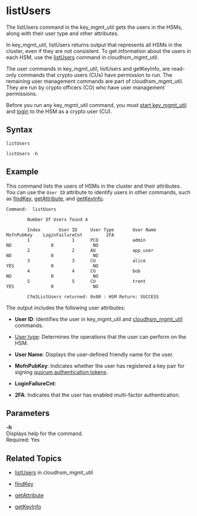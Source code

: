 # listUsers<a name="key_mgmt_util-listUsers"></a>

The listUsers command in the key\_mgmt\_util gets the users in the HSMs, along with their user type and other attributes\.

In key\_mgmt\_util, listUsers returns output that represents all HSMs in the cluster, even if they are not consistent\. To get information about the users in each HSM, use the [listUsers](#key_mgmt_util-listUsers) command in cloudhsm\_mgmt\_util\.

The user commands in key\_mgmt\_util, listUsers and getKeyInfo, are read\-only commands that crypto users \(CUs\) have permission to run\. The remaining user management commands are part of cloudhsm\_mgmt\_util\. They are run by crypto officers \(CO\) who have user management permissions\.

Before you run any key\_mgmt\_util command, you must [start key\_mgmt\_util](key_mgmt_util-getting-started.md#key_mgmt_util-start) and [login](key_mgmt_util-getting-started.md#key_mgmt_util-log-in) to the HSM as a crypto user \(CU\)\. 

## Syntax<a name="listUsers-syntax"></a>

```
listUsers 

listUsers -h
```

## Example<a name="listUsers-examples"></a>

This command lists the users of HSMs in the cluster and their attributes\. You can use the `User ID` attribute to identify users in other commands, such as [findKey](key_mgmt_util-findKey.md), [getAttribute](key_mgmt_util-getAttribute.md), and [getKeyInfo](key_mgmt_util-getKeyInfo.md)\.

```
Command:  listUsers

        Number Of Users found 4

        Index       User ID     User Type       User Name           MofnPubKey    LoginFailureCnt         2FA
        1                1      PCO             admin                     NO               0               NO
        2                2      AU              app_user                  NO               0               NO
        3                3      CU              alice                     YES              0               NO
        4                4      CU              bob                       NO               0               NO
        5                5      CU              trent                     YES              0               NO

        Cfm3ListUsers returned: 0x00 : HSM Return: SUCCESS
```

The output includes the following user attributes:

+ **User ID**: Identifies the user in key\_mgmt\_util and [cloudhsm\_mgmt\_util](cloudhsm_mgmt_util.md) commands\.

+ [User type](hsm-users.md): Determines the operations that the user can perform on the HSM\.

+ **User Name**: Displays the user\-defined friendly name for the user\.

+ **MofnPubKey**: Indicates whether the user has registered a key pair for signing [quorum authentication tokens](quorum-authentication.md)\.

+ **LoginFailureCnt**: 

+ **2FA**: Indicates that the user has enabled multi\-factor authentication\. 

## Parameters<a name="listUsers-parameters"></a>

**\-h**  
Displays help for the command\.   
Required: Yes

## Related Topics<a name="listUsers-seealso"></a>

+ [listUsers](#key_mgmt_util-listUsers) in cloudhsm\_mgmt\_util

+ [findKey](key_mgmt_util-findKey.md)

+ [getAttribute](key_mgmt_util-getAttribute.md)

+ [getKeyInfo](key_mgmt_util-getKeyInfo.md)
